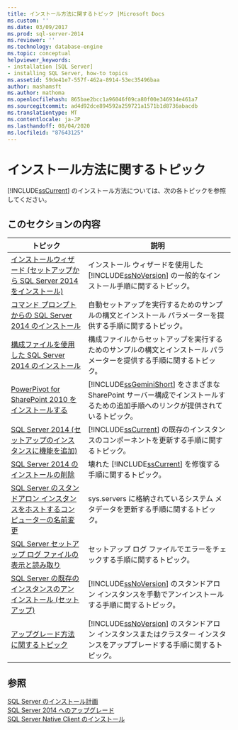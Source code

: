 ```yaml
---
title: インストール方法に関するトピック |Microsoft Docs
ms.custom: ''
ms.date: 03/09/2017
ms.prod: sql-server-2014
ms.reviewer: ''
ms.technology: database-engine
ms.topic: conceptual
helpviewer_keywords:
- installation [SQL Server]
- installing SQL Server, how-to topics
ms.assetid: 59de41e7-557f-462a-8914-53ec35496baa
author: mashamsft
ms.author: mathoma
ms.openlocfilehash: 865bae2bcc1a96046f09ca80f00e346934e461a7
ms.sourcegitcommit: ad4d92dce894592a259721a1571b1d8736abacdb
ms.translationtype: MT
ms.contentlocale: ja-JP
ms.lasthandoff: 08/04/2020
ms.locfileid: "87643125"
---
```

# <a name="installation-how-to-topics"></a>インストール方法に関するトピック
  [!INCLUDE[ssCurrent](../../includes/sscurrent-md.md)] のインストール方法については、次の各トピックを参照してください。  
  
## <a name="in-this-section"></a>このセクションの内容  
  
|トピック|説明|  
|-----------|-----------------|  
|[インストールウィザード &#40;セットアップから SQL Server 2014 をインストール&#41;](../../database-engine/install-windows/install-sql-server-from-the-installation-wizard-setup.md)|インストール ウィザードを使用した [!INCLUDE[ssNoVersion](../../includes/ssnoversion-md.md)] の一般的なインストール手順に関するトピック。|  
|[コマンド プロンプトからの SQL Server 2014 のインストール](../../database-engine/install-windows/install-sql-server-from-the-command-prompt.md)|自動セットアップを実行するためのサンプルの構文とインストール パラメーターを提供する手順に関するトピック。|  
|[構成ファイルを使用した SQL Server 2014 のインストール](../../database-engine/install-windows/install-sql-server-using-a-configuration-file.md)|構成ファイルからセットアップを実行するためのサンプルの構文とインストール パラメーターを提供する手順に関するトピック。|  
|[PowerPivot for SharePoint 2010 をインストールする](../../../2014/sql-server/install/install-powerpivot-for-sharepoint-2010.md)|[!INCLUDE[ssGeminiShort](../../includes/ssgeminishort-md.md)] をさまざまな SharePoint サーバー構成でインストールするための追加手順へのリンクが提供されているトピック。|  
|[SQL Server 2014 &#40;セットアップのインスタンスに機能を追加&#41;](../../database-engine/install-windows/add-features-to-an-instance-of-sql-server-setup.md)|[!INCLUDE[ssCurrent](../../includes/sscurrent-md.md)] の既存のインスタンスのコンポーネントを更新する手順に関するトピック。|  
|[SQL Server 2014 のインストールの削除](../../database-engine/install-windows/repair-a-failed-sql-server-installation.md)|壊れた [!INCLUDE[ssCurrent](../../includes/sscurrent-md.md)] を修復する手順に関するトピック。|  
|[SQL Server のスタンドアロン インスタンスをホストするコンピューターの名前変更](../../database-engine/install-windows/rename-a-computer-that-hosts-a-stand-alone-instance-of-sql-server.md)|sys.servers に格納されているシステム メタデータを更新する手順に関するトピック。|  
|[SQL Server セットアップ ログ ファイルの表示と読み取り](../../database-engine/install-windows/view-and-read-sql-server-setup-log-files.md)|セットアップ ログ ファイルでエラーをチェックする手順に関するトピック。|  
|[SQL Server の既存のインスタンスのアンインストール &#40;セットアップ&#41;](../../../2014/sql-server/install/uninstall-an-existing-instance-of-sql-server-setup.md)|[!INCLUDE[ssNoVersion](../../includes/ssnoversion-md.md)] のスタンドアロン インスタンスを手動でアンインストールする手順に関するトピック。|  
|[アップグレード方法に関するトピック](../../../2014/sql-server/install/upgrade-how-to-topics.md)|[!INCLUDE[ssNoVersion](../../includes/ssnoversion-md.md)] のスタンドアロン インスタンスまたはクラスター インスタンスをアップブレードする手順に関するトピック。|  
  
## <a name="see-also"></a>参照  
 [SQL Server のインストール計画](../../../2014/sql-server/install/planning-a-sql-server-installation.md)   
 [SQL Server 2014 へのアップグレード](../../database-engine/install-windows/upgrade-sql-server.md)   
 [SQL Server Native Client のインストール](../../relational-databases/native-client/applications/installing-sql-server-native-client.md)  
  
  
